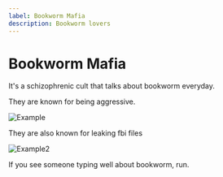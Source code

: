 ```yaml
---
label: Bookworm Mafia
description: Bookworm lovers
---
```


# Bookworm Mafia
It's a schizophrenic cult that talks about bookworm everyday.

They are known for being aggressive.

![Example](https://i.imgur.com/85Le5sm.png)

They are also known for leaking fbi files

![Example2](https://i.imgur.com/x0L1ON6.png)

If you see someone typing well about bookworm, run.
